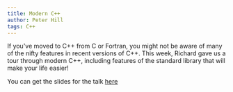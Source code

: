 ```yaml
---
title: Modern C++
author: Peter Hill
tags: C++
---
```


If you've moved to C++ from C or Fortran, you might not be aware of
many of the nifty features in recent versions of C++. This week,
Richard gave us a tour through modern C++, including features of the
standard library that will make your life easier!

You can get the slides for the talk [here][slides]

[slides]: /slides/2018-06-01-modern-c++.pdf
